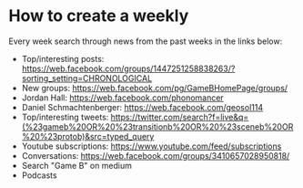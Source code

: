 # How to create a weekly

Every week search through news from the past weeks in the links below:

- Top/interesting posts: https://web.facebook.com/groups/1447251258838263/?sorting_setting=CHRONOLOGICAL
- New groups: https://web.facebook.com/pg/GameBHomePage/groups/
- Jordan Hall: https://web.facebook.com/phonomancer
- Daniel Schmachtenberger: https://web.facebook.com/geosol114
- Top/interesting tweets: https://twitter.com/search?f=live&q=(%23gameb%20OR%20%23transitionb%20OR%20%23sceneb%20OR%20%23protob)&src=typed_query
- Youtube subscriptions: https://www.youtube.com/feed/subscriptions
- Conversations: https://web.facebook.com/groups/3410657028950818/
- Search "Game B" on medium
- Podcasts
